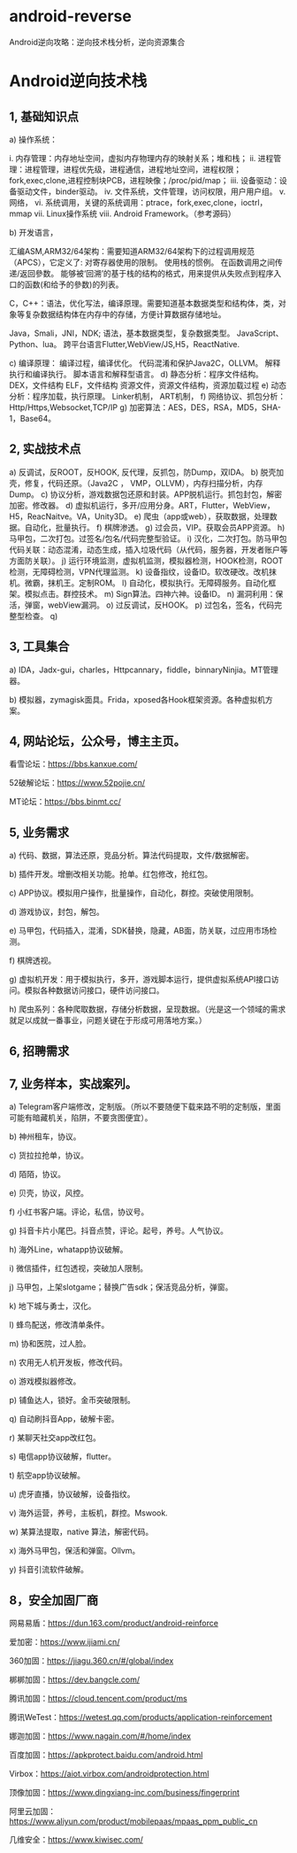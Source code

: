 # android-reverse
Android逆向攻略：逆向技术栈分析，逆向资源集合

Android逆向技术栈
===

1,	基础知识点
---




a)	操作系统：

i.	内存管理：内存地址空间，虚拟内存物理内存的映射关系；堆和栈；
ii.	进程管理：进程管理，进程优先级，进程通信，进程地址空间，进程权限；fork,exec,clone,进程控制块PCB，进程映像；/proc/pid/map；
iii.	设备驱动：设备驱动文件，binder驱动。
iv.	文件系统，文件管理，访问权限，用户用户组。
v.	网络，
vi.	系统调用，关键的系统调用：ptrace，fork,exec,clone，ioctrl，mmap
vii.	Linux操作系统
viii.	Android Framework。（参考源码）

b)	开发语言，

汇编ASM,ARM32/64架构：需要知道ARM32/64架构下的过程调用规范（APCS），它定义了:
对寄存器使用的限制。
使用栈的惯例。
在函数调用之间传递/返回參数。
能够被‘回溯’的基于栈的结构的格式，用来提供从失败点到程序入口的函数(和给予的參数)的列表。

C，C++：语法，优化写法，编译原理。需要知道基本数据类型和结构体，类，对象等复杂数据结构体在内存中的存储，方便计算数据存储地址。

Java，Smali，JNI，NDK; 语法，基本数据类型，复杂数据类型。
JavaScript、Python、lua。
跨平台语言Flutter,WebView/JS,H5，ReactNative. 

c)	编译原理：
编译过程，编译优化。
代码混淆和保护Java2C，OLLVM。
解释执行和编译执行。
脚本语言和解释型语言。
d)	静态分析：程序文件结构。
DEX，文件结构
ELF，文件结构
资源文件，资源文件结构，资源加载过程
e)	动态分析：程序加载，执行原理。
Linker机制，
ART机制，
f)	网络协议、抓包分析：Http/Https,Websocket,TCP/IP
g)	加密算法：AES，DES，RSA，MD5，SHA-1，Base64。

2,	实战技术点
---
a)	反调试，反ROOT，反HOOK, 反代理，反抓包，防Dump，双IDA。
b)	脱壳加壳，修复，代码还原。（Java2C ， VMP，OLLVM），内存扫描分析，内存Dump。
c)	协议分析，游戏数据包还原和封装。APP脱机运行。抓包封包，解密加密。修改器。
d)	虚拟机运行，多开/应用分身。ART，Flutter，WebView，H5，ReacNaitve。VA，Unity3D。
e)	爬虫（app或web），获取数据，处理数据。自动化，批量执行。
f)	棋牌渗透。
g)	过会员，VIP。获取会员APP资源。
h)	马甲包，二次打包。过签名/包名/代码完整型验证。
i)	汉化，二次打包。防马甲包代码关联：动态混淆，动态生成，插入垃圾代码（从代码，服务器，开发者账户等方面防关联）。
j)	运行环境监测，虚拟机监测，模拟器检测，HOOK检测，ROOT检测，无障碍检测，VPN代理监测。
k)	设备指纹，设备ID。软改硬改。改机抹机。微霸，抹机王。定制ROM。
l)	自动化，模拟执行。无障碍服务。自动化框架。模拟点击。群控技术。
m)	Sign算法。四神六神。设备ID。
n)	漏洞利用：保活，弹窗，webView漏洞。
o)	过反调试，反HOOK。
p)	过包名，签名，代码完整型检查。
q)	

3,	工具集合
---

a)	IDA，Jadx-gui，charles，Httpcannary，fiddle，binnaryNinjia。MT管理器。

b)	模拟器，zymagisk面具。Frida，xposed各Hook框架资源。各种虚拟机方案。

4,	网站论坛，公众号，博主主页。
---
    
看雪论坛：https://bbs.kanxue.com/

52破解论坛：https://www.52pojie.cn/

MT论坛：https://bbs.binmt.cc/




5,	业务需求
   ---
a)	代码、数据，算法还原，竞品分析。算法代码提取，文件/数据解密。

b)	插件开发。增删改相关功能。抢单。红包修改，抢红包。

c)	APP协议。模拟用户操作，批量操作，自动化，群控。突破使用限制。

d)	游戏协议，封包，解包。

e)	马甲包，代码插入，混淆，SDK替换，隐藏，AB面，防关联，过应用市场检测。

f)	棋牌透视。

g)	虚拟机开发：用于模拟执行，多开，游戏脚本运行，提供虚拟系统API接口访问。模拟各种数据访问接口，硬件访问接口。

h)	爬虫系列：各种爬取数据，存储分析数据，呈现数据。（光是这一个领域的需求就足以成就一番事业，问题关键在于形成可用落地方案。）


6,	招聘需求
---


7,	业务样本，实战案列。
---

a)	Telegram客户端修改，定制版。（所以不要随便下载来路不明的定制版，里面可能有暗藏机关，陷阱，不要贪图便宜）。

b)	神州租车，协议。

c)	货拉拉抢单，协议。

d)	陌陌，协议。

e)	贝壳，协议，风控。

f)	小红书客户端。评论，私信，协议号。

g)	抖音卡片小尾巴。抖音点赞，评论。起号，养号。人气协议。

h)	海外Line，whatapp协议破解。

i)	微信插件，红包透视，突破加人限制。

j)	马甲包，上架slotgame；替换广告sdk；保活竞品分析，弹窗。

k)	地下城与勇士，汉化。

l)	蜂鸟配送，修改清单条件。

m)	协和医院，过人脸。

n)	农用无人机开发板，修改代码。

o)	游戏模拟器修改。

p)	铺鱼达人，锁好。金币突破限制。

q)	自动刷抖音App，破解卡密。

r)	某聊天社交app改红包。

s)	电信app协议破解，flutter。

t)	航空app协议破解。

u)	虎牙直播，协议破解，设备指纹。

v)	海外运营，养号，主板机，群控。Mswook.

w)	某算法提取，native 算法，解密代码。

x)	海外马甲包，保活和弹窗。Ollvm。

y)	抖音引流软件破解。


8，安全加固厂商
---
网易易盾：https://dun.163.com/product/android-reinforce

爱加密：https://www.ijiami.cn/

360加固：https://jiagu.360.cn/#/global/index

梆梆加固：https://dev.bangcle.com/

腾讯加固：https://cloud.tencent.com/product/ms

腾讯WeTest：https://wetest.qq.com/products/application-reinforcement

娜迦加固：https://www.nagain.com/#/home/index

百度加固：https://apkprotect.baidu.com/android.html

Virbox：https://aiot.virbox.com/androidprotection.html

顶像加固：https://www.dingxiang-inc.com/business/fingerprint

阿里云加固：https://www.aliyun.com/product/mobilepaas/mpaas_ppm_public_cn

几维安全：https://www.kiwisec.com/





